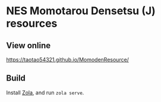 # NES Momotarou Densetsu (J) resources

## View online

<https://taotao54321.github.io/MomodenResource/>

## Build

Install [Zola](https://www.getzola.org/), and run `zola serve`.
